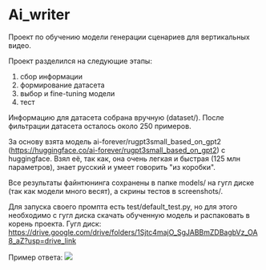 # Ai_writer
Проект по обучению модели генерации сценариев для вертикальных видео. 

Проект разделился на следующие этапы:
1. сбор информации
2. формирование датасета
3. выбор и fine-tuning модели
4. тест

Информацию для датасета собрана вручную (dataset/). После фильтрации датасета осталось около 250 примеров.

За основу взята модель ai-forever/rugpt3small_based_on_gpt2 (https://huggingface.co/ai-forever/rugpt3small_based_on_gpt2) с huggingface. 
Взял её, так как, она очень легкая и быстрая (125 млн параметров), знает русский и умеет говорить "из коробки". 

Все результаты файнтюнинга сохранены в папке models/ на гугл диске (так как модели много весят), а скрины тестов в screenshots/.

Для запуска своего промпта есть test/default_test.py, но для этого необходимо с гугл диска скачать обученную модель и распаковать в корень проекта. 
Гугл диск: https://drive.google.com/drive/folders/1Sjtc4majO_SgJABBmZDBagbVz_OA8_aZ?usp=drive_link

Пример ответа:
![](/screenshots/v4-best-1.png) 
